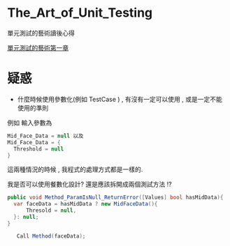 # The_Art_of_Unit_Testing
單元測試的藝術讀後心得

[單元測試的藝術第一章](https://hackmd.io/ioqU9RJIRzeGt-sedOV5aw?view)

# 疑惑
- 什麼時候使用參數化(例如 TestCase ) , 有沒有一定可以使用 , 或是一定不能使用的準則

例如 輸入參數為 
```C# 
Mid_Face_Data = null 以及
Mid_Face_Data = {
  Threshold = null
}
```
這兩種情況的時候 , 我程式的處理方式都是一樣的.

我是否可以使用餐數化設計?  還是應該拆開成兩個測試方法 !?
```C# 
public void Method_ParamIsNull_ReturnError([Values] bool hasMidData){
  var faceData = hasMidData ? new MidFaceData(){
      Thresold = null,
  }: null;  
}

   Call Method(faceData);
```
